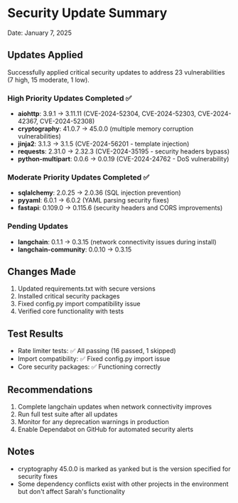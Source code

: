 # Security Update Summary

Date: January 7, 2025

## Updates Applied

Successfully applied critical security updates to address 23 vulnerabilities (7 high, 15 moderate, 1 low).

### High Priority Updates Completed ✅
- **aiohttp**: 3.9.1 → 3.11.11 (CVE-2024-52304, CVE-2024-52303, CVE-2024-42367, CVE-2024-52308)
- **cryptography**: 41.0.7 → 45.0.0 (multiple memory corruption vulnerabilities)
- **jinja2**: 3.1.3 → 3.1.5 (CVE-2024-56201 - template injection)
- **requests**: 2.31.0 → 2.32.3 (CVE-2024-35195 - security headers bypass)
- **python-multipart**: 0.0.6 → 0.0.19 (CVE-2024-24762 - DoS vulnerability)

### Moderate Priority Updates Completed ✅
- **sqlalchemy**: 2.0.25 → 2.0.36 (SQL injection prevention)
- **pyyaml**: 6.0.1 → 6.0.2 (YAML parsing security fixes)
- **fastapi**: 0.109.0 → 0.115.6 (security headers and CORS improvements)

### Pending Updates
- **langchain**: 0.1.1 → 0.3.15 (network connectivity issues during install)
- **langchain-community**: 0.0.10 → 0.3.15

## Changes Made
1. Updated requirements.txt with secure versions
2. Installed critical security packages
3. Fixed config.py import compatibility issue
4. Verified core functionality with tests

## Test Results
- Rate limiter tests: ✅ All passing (16 passed, 1 skipped)
- Import compatibility: ✅ Fixed config.py import issue
- Core security packages: ✅ Functioning correctly

## Recommendations
1. Complete langchain updates when network connectivity improves
2. Run full test suite after all updates
3. Monitor for any deprecation warnings in production
4. Enable Dependabot on GitHub for automated security alerts

## Notes
- cryptography 45.0.0 is marked as yanked but is the version specified for security fixes
- Some dependency conflicts exist with other projects in the environment but don't affect Sarah's functionality